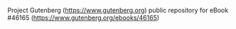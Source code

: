 Project Gutenberg (https://www.gutenberg.org) public repository for eBook #46165 (https://www.gutenberg.org/ebooks/46165)
